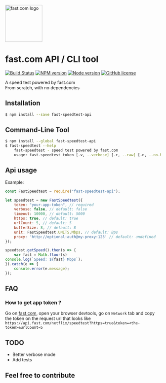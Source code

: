 <a href="https://fast.com"><img src="https://fast.com/assets/new-logo-vert-37861c.svg" alt="fast.com logo" height="120px" /></a>

# fast.com API / CLI tool
[![Build Status](https://travis-ci.org/branchard/fast-speedtest-api.svg?branch=master)](https://travis-ci.org/branchard/fast-speedtest-api)
[![NPM version](https://img.shields.io/npm/v/fast-speedtest-api.svg?colorB=0a7bbb)](https://www.npmjs.com/package/fast-speedtest-api)
[![Node version](https://img.shields.io/node/v/fast-speedtest-api.svg)](https://nodejs.org)
[![GitHub license](https://img.shields.io/github/license/branchard/fast-speedtest-api.svg?colorB=0a7bbb)](https://github.com/branchard/fast-speedtest-api/blob/master/LICENSE)

A speed test powered by fast.com  
From scratch, with no dependencies

## Installation
```bash
$ npm install --save fast-speedtest-api
```

## Command-Line Tool
```bash
$ npm install --global fast-speedtest-api
$ fast-speedtest --help
    fast-speedtest - speed test powered by fast.com
    usage: fast-speedtest token [-v, --verbose] [-r, --raw] [-n, --no-https] [-t, --timeout timeout] [-c, --count url-count] [-b, --buffer buffer-size] [-u, --unit output-unit]
```

## Api usage
Example:
```js
const FastSpeedtest = require("fast-speedtest-api");

let speedtest = new FastSpeedtest({
    token: "your-app-token", // required
    verbose: false, // default: false
    timeout: 10000, // default: 5000
    https: true, // default: true
    urlCount: 5, // default: 5
    bufferSize: 8, // default: 8
    unit: FastSpeedtest.UNITS.Mbps, // default: Bps
    proxy: 'http://optional:auth@my-proxy:123' // default: undefined
});

speedtest.getSpeed().then(s => {
    var fast = Math.floor(s)
console.log(`Speed: ${fast} Mbps`);
}).catch(e => {
    console.error(e.message);
});
```

## FAQ
### How to get app token ?
Go on [fast.com](https://fast.com/), open your browser devtools, go on `Network` tab and copy the token on the request url that looks like `https://api.fast.com/netflix/speedtest?https=true&token=<the-token>&urlCount=5`

## TODO
- Better verbose mode
- Add tests

## Feel free to contribute
